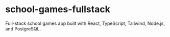 # school-games-fullstack
Full-stack school games app built with React, TypeScript, Tailwind, Node.js, and PostgreSQL.
